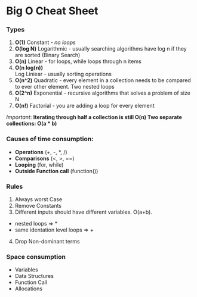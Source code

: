 # Big O Cheat Sheet

### Types
1. **O(1)** 
Constant - *no loops*
2. **O(log N)** 
Logarithmic - usually searching algorithms have log n if they are sorted (Binary Search)
3. **O(n)**
Linear - for loops, while loops through n items
4. **O(n log(n))**  
Log Liniear - usually sorting operations
5. **O(n^2)** 
Quadratic - every element in a collection needs to be compared to ever other element. Two nested loops
6. **O(2^n)** 
Exponential - recursive algorithms that solves a problem of size N
7. **O(n!)** 
Factorial - you are adding a loop for every element

*Important*: 
**Iterating through half a collection is still O(n)
Two separate collections: O(a * b)**

### Causes of time consumption:
- **Operations** (+, -, *, /)
- **Comparisons** (<, >, ==)
- **Looping** (for, while)
- **Outside Function call** (function())

### Rules 
1. Always worst Case
2. Remove Constants
3. Different inputs should have different variables. O(a+b). 
- nested loops => *
- same identation level loops => +
4. Drop Non-dominant terms

### Space consumption
- Variables
- Data Structures
- Function Call
- Allocations
